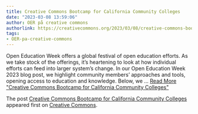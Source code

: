 ```yaml
---
title: Creative Commons Bootcamp for California Community Colleges
date: "2023-03-08 13:59:06"
author: OER på creative commons
authorlink: https://creativecommons.org/2023/03/08/creative-commons-bootcamp-for-california-community-colleges/
tags:
- OER-pa-creative-commons
---
```

<p>Open Education Week offers a global festival of open education efforts. As we take stock of the offerings, it’s heartening to look at how individual efforts can feed into larger system’s change. In our Open Education Week 2023 blog post, we highlight community members’ approaches and tools, opening access to education and knowledge. Below, we &#8230; <a href="https://creativecommons.org/2023/03/08/creative-commons-bootcamp-for-california-community-colleges/" class="more-link">Read More<span class="screen-reader-text"> "Creative Commons Bootcamp for California Community Colleges"</span></a></p>
<p>The post <a rel="nofollow" href="https://creativecommons.org/2023/03/08/creative-commons-bootcamp-for-california-community-colleges/">Creative Commons Bootcamp for California Community Colleges</a> appeared first on <a rel="nofollow" href="https://creativecommons.org">Creative Commons</a>.</p>
